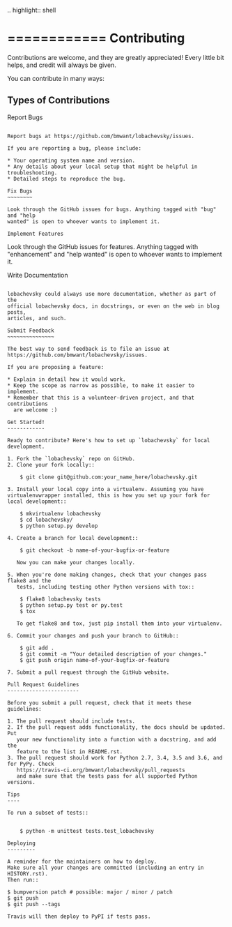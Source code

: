 .. highlight:: shell

============
Contributing
============

Contributions are welcome, and they are greatly appreciated! Every little bit
helps, and credit will always be given.

You can contribute in many ways:

Types of Contributions
----------------------

Report Bugs
~~~~~~~~~~~

Report bugs at https://github.com/bmwant/lobachevsky/issues.

If you are reporting a bug, please include:

* Your operating system name and version.
* Any details about your local setup that might be helpful in troubleshooting.
* Detailed steps to reproduce the bug.

Fix Bugs
~~~~~~~~

Look through the GitHub issues for bugs. Anything tagged with "bug" and "help
wanted" is open to whoever wants to implement it.

Implement Features
~~~~~~~~~~~~~~~~~~

Look through the GitHub issues for features. Anything tagged with "enhancement"
and "help wanted" is open to whoever wants to implement it.

Write Documentation
~~~~~~~~~~~~~~~~~~~

lobachevsky could always use more documentation, whether as part of the
official lobachevsky docs, in docstrings, or even on the web in blog posts,
articles, and such.

Submit Feedback
~~~~~~~~~~~~~~~

The best way to send feedback is to file an issue at https://github.com/bmwant/lobachevsky/issues.

If you are proposing a feature:

* Explain in detail how it would work.
* Keep the scope as narrow as possible, to make it easier to implement.
* Remember that this is a volunteer-driven project, and that contributions
  are welcome :)

Get Started!
------------

Ready to contribute? Here's how to set up `lobachevsky` for local development.

1. Fork the `lobachevsky` repo on GitHub.
2. Clone your fork locally::

    $ git clone git@github.com:your_name_here/lobachevsky.git

3. Install your local copy into a virtualenv. Assuming you have virtualenvwrapper installed, this is how you set up your fork for local development::

    $ mkvirtualenv lobachevsky
    $ cd lobachevsky/
    $ python setup.py develop

4. Create a branch for local development::

    $ git checkout -b name-of-your-bugfix-or-feature

   Now you can make your changes locally.

5. When you're done making changes, check that your changes pass flake8 and the
   tests, including testing other Python versions with tox::

    $ flake8 lobachevsky tests
    $ python setup.py test or py.test
    $ tox

   To get flake8 and tox, just pip install them into your virtualenv.

6. Commit your changes and push your branch to GitHub::

    $ git add .
    $ git commit -m "Your detailed description of your changes."
    $ git push origin name-of-your-bugfix-or-feature

7. Submit a pull request through the GitHub website.

Pull Request Guidelines
-----------------------

Before you submit a pull request, check that it meets these guidelines:

1. The pull request should include tests.
2. If the pull request adds functionality, the docs should be updated. Put
   your new functionality into a function with a docstring, and add the
   feature to the list in README.rst.
3. The pull request should work for Python 2.7, 3.4, 3.5 and 3.6, and for PyPy. Check
   https://travis-ci.org/bmwant/lobachevsky/pull_requests
   and make sure that the tests pass for all supported Python versions.

Tips
----

To run a subset of tests::


    $ python -m unittest tests.test_lobachevsky

Deploying
---------

A reminder for the maintainers on how to deploy.
Make sure all your changes are committed (including an entry in HISTORY.rst).
Then run::

$ bumpversion patch # possible: major / minor / patch
$ git push
$ git push --tags

Travis will then deploy to PyPI if tests pass.
